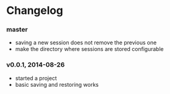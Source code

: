 # Changelog

### master
- saving a new session does not remove the previous one
- make the directory where sessions are stored configurable

### v0.0.1, 2014-08-26
- started a project
- basic saving and restoring works
